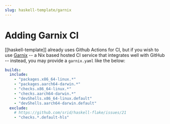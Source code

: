 ```yaml
---
slug: haskell-template/garnix
---
```


# Adding Garnix CI

[[haskell-template]] already uses Github Actions for CI, but if you wish to use [Garnix](https://garnix.io/) -- a Nix based hosted CI service that integrates well with GitHub -- instead, you may provide a `garnix.yaml` like the below:

```yaml
builds:
  include:
    - "packages.x86_64-linux.*"
    - "packages.aarch64-darwin.*"
    - "checks.x86_64-linux.*"
    - "checks.aarch64-darwin.*"
    - "devShells.x86_64-linux.default"
    - "devShells.aarch64-darwin.default"
  exclude:
    # https://github.com/srid/haskell-flake/issues/21
    - "checks.*.default-hls"
```
